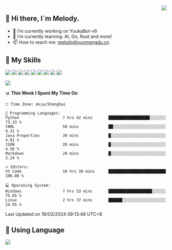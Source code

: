 <a href="#">
  <img align="right" src="https://github-readme-stats.vercel.app/api?username=melodyyuuka&count_private=true&show_icons=true" />
</a>

## **👋 Hi there, I`m Melody.**

- 🔭 I’m currently working on YuukaBot-v6
- 🌱 I’m currently learning: AI, Go, Rust and more!
- 📫 How to reach me: melody@yunmengdu.cn

## 🌟 **My Skills** 

![](https://img.shields.io/badge/-Python-3e74a2?style=flat-square&logo=Python&logoColor=fff)
![](https://img.shields.io/badge/-Java-007396?style=flat-square&logo=OpenJDK&logoColor=fff)
![](https://img.shields.io/badge/-Node.js-339933?style=flat-square&logo=Node.js&logoColor=fff)
![](https://img.shields.io/badge/-Git-f05032?style=flat-square&logo=git&logoColor=fff)
![](https://img.shields.io/badge/-PostgreSQL-4169e1?style=flat-square&logo=PostgreSQL&logoColor=fff)
![](https://img.shields.io/badge/-Rust-000000?style=flat-square&logo=rust&logoColor=fff)
![](https://img.shields.io/badge/-VSCode-007acc?style=flat-square&logo=Visual-Studio-Code&logoColor=fff)
![](https://img.shields.io/badge/-FastAPI-009688?style=flat-square&logo=FastAPI&logoColor=fff)
![](https://img.shields.io/badge/-Linux-000000?style=flat-square&logo=Linux&logoColor=fff)


![](https://wakatime.com/badge/user/fa6dc0e2-47c5-4d2d-ae45-69fec6f2122c.svg)

<!--START_SECTION:waka-->
📊 **This Week I Spent My Time On** 

```text
🕑︎ Time Zone: Asia/Shanghai

💬 Programming Languages: 
Python                   7 hrs 42 mins       ██████████████████░░░░░░░   73.33 % 
YAML                     58 mins             ██░░░░░░░░░░░░░░░░░░░░░░░    9.31 % 
Java Properties          30 mins             █░░░░░░░░░░░░░░░░░░░░░░░░    4.91 % 
JSON                     28 mins             █░░░░░░░░░░░░░░░░░░░░░░░░    4.50 % 
Markdown                 20 mins             █░░░░░░░░░░░░░░░░░░░░░░░░    3.24 % 

🔥 Editors: 
VS Code                  10 hrs 30 mins      █████████████████████████   100.00 % 

💻 Operating System: 
Windows                  7 hrs 53 mins       ███████████████████░░░░░░   75.05 % 
Linux                    2 hrs 37 mins       ██████░░░░░░░░░░░░░░░░░░░   24.95 % 
```


 Last Updated on 18/03/2024 09:13:48 UTC+8
<!--END_SECTION:waka-->

## 🥰 **Using Language**

![](https://github-readme-stats.vercel.app/api/wakatime?username=MelodyYuyuko&layout=compact&hide_border=true)
